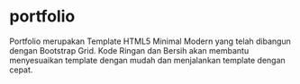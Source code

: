 # portfolio
Portfolio merupakan Template HTML5 Minimal Modern yang telah dibangun dengan Bootstrap Grid. Kode Ringan dan Bersih akan membantu menyesuaikan template dengan mudah dan menjalankan template dengan cepat.
